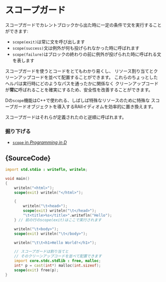 # スコープガード

スコープガードでカレントブロックから出た時に一定の条件で文を実行することができます:

* `scope(exit)`は常に文を呼び出します
* `scope(success)`文は例外が何も投げられなかった時に呼ばれます
* `scope(failure)`はブロックの終わりの前に例外が投げられた時に呼ばれる文を表します

スコープガードを使うとコードをとてもわかり易くし、
リソース割り当てとクリーンアップコードを並べて配置することができます。
これらのちょっとしたヘルパは実行時にどのようなパスを通ったかに関係なく
クリーンアップコードが**常に**呼ばれることを確実にするため、安全性を改善することができます。

Dの`scope`機能はC++で使われる、しばしば特殊なリソースのために特殊な
スコープガードオブジェクトを導入するRAIIイディオムを効率的に置き換えます。

スコープガードはそれらが定義されたのと逆順に呼ばれます。

### 掘り下げる

- [`scope` in _Programming in D_](http://ddili.org/ders/d.en/scope.html)

## {SourceCode}

```d
import std.stdio : writefln, writeln;

void main()
{
    writeln("<html>");
    scope(exit) writeln("</html>");

    {
        writeln("\t<head>");
        scope(exit) writeln("\t</head>");
        "\t<title>%s</title>".writefln("Hello");
    } // 前の行のscope(exit)はここで実行されます

    writeln("\t<body>");
    scope(exit) writeln("\t</body>");

    writeln("\t\t<h1>Hello World!</h1>");

    // スコープガードは割り当てと
    // そのクリーンアップコードを並べて配置できます
    import core.stdc.stdlib : free, malloc;
    int* p = cast(int*) malloc(int.sizeof);
    scope(exit) free(p);
}
```
